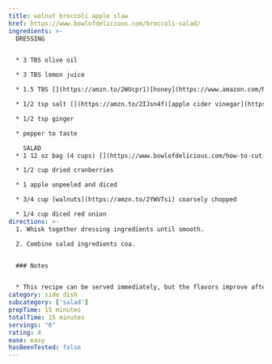 ```yaml
---
title: walnut broccoli apple slaw
href: https://www.bowlofdelicious.com/broccoli-salad/
ingredients: >-
  DRESSING


  * 3 TBS olive oil

  * 3 TBS lemon juice

  * 1.5 TBS [](https://amzn.to/2WUcpr1)[honey](https://www.amazon.com/Nature-Nates-Unfiltered-Honey-Ounce/dp/B00CMQD3VS/ref=as_li_ss_tl?ie=UTF8&qid=1476995484&sr=8-3&keywords=pure+honey&linkCode=ll1&tag=bowofdel-20&linkId=789e960a4960fd74ef4e94ab0f4c3466)

  * 1/2 tsp salt [](https://amzn.to/2IJsn4f)[apple cider vinegar](https://www.amazon.com/Bragg-Organic-Apple-Cider-Vinegar/dp/B01EW16TCK/ref=as_li_ss_tl?ie=UTF8&qid=1476995502&sr=8-3&keywords=apple+cider+vinegar&linkCode=ll1&tag=bowofdel-20&linkId=71cd4ec212df220e4329476e70d3df69)

  * 1/2 tsp ginger

  * pepper to taste

    SALAD
  * 1 12 oz bag (4 cups) [](https://www.bowlofdelicious.com/how-to-cut-broccoli/)broccoli slaw

  * 1/2 cup dried cranberries

  * 1 apple unpeeled and diced

  * 3/4 cup [walnuts](https://amzn.to/2YWVTsi) coarsely chopped

  * 1/4 cup diced red onion
directions: >-
  1. Whisk together dressing ingredients until smooth.

  2. Combine salad ingredients coa.


  ### Notes


  * This recipe can be served immediately, but the flavors improve after a few hours in the fridge. It will keep well for about 24 hours in the fridge- after that, it may be a bit soggy.
category: side dish
subcategory: ['salad']
prepTime: 15 minutes
totalTime: 15 minutes
servings: "6"
rating: 4
ease: easy
hasBeenTested: false
---
```

